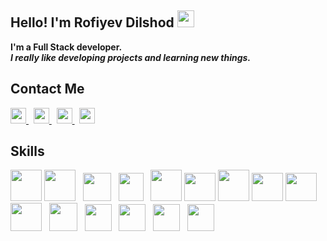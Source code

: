 ### <h2>Hello! I'm Rofiyev Dilshod <img src="https://media.giphy.com/media/hvRJCLFzcasrR4ia7z/giphy.gif" width="27px" /></h2>
<b>I'm a Full Stack developer.</b> <br />
<i><b>I really like developing projects and learning new things.</b></i><br/>

<h2>Contact Me</h2>
<a href="https://t.me/rof1yev" target="_blank">
  <img src="https://cdn-icons-png.flaticon.com/512/8220/8220513.png" width="25px" />
</a>
&nbsp;
<a href="https://www.facebook.com/?ref=tn_tnmn" target="_blank">
  <img src="https://upload.wikimedia.org/wikipedia/commons/0/0c/Facebook%2BIcon%2BBlack.png" width="25px" />
</a>
&nbsp;
<a href="https://www.instagram.com/rof1yev/" target="_blank">
  <img src="https://www.svgrepo.com/show/364604/instagram-logo-fill.svg" width="25px" />
</a>
&nbsp;
<a href="https://www.linkedin.com/in/rofiyev-dilshod-25635a270/" target="_blank">
  <img src="https://cdn-icons-png.flaticon.com/512/1384/1384030.png" width="25px" />
</a>

### <h2>Skills</h2>
<span><img src="https://icons-for-free.com/download-icon-html+html5+icon-1320186681398289636_512.png" width="50" height="50" /></span>
<span><img src="https://www.citypng.com/public/uploads/small/11662224348dive19y2yfxhcf5ymxrmuwjfwqwfndj6x2jy9ab9n9o2cobcfv0ksoufkh0ucal88lvftnlmkocgeavwlbrcuysvkhz0ju0jsz83.png" width="50" height="50" /></span> &nbsp;
<span><img src="https://cdn-icons-png.flaticon.com/512/6422/6422232.png" width="45" height="45" /></span> &nbsp;
<span><img src="https://www.seekpng.com/png/full/142-1424501_bootstrap-comments-black-and-white-bootstrap-icon.png" width="40" height="45" /></span> &nbsp;
<span><img src="https://cdn.iconscout.com/icon/free/png-256/tailwind-css-5285308-4406745.png" width="50" height="50" /></span>
<span><img src="https://www.freepnglogos.com/uploads/javascript-png/js-outline-javascript-logo-download-clip-art-with-transparent-25.png" width="50" height="45" /></span>
<span><img src="https://cdn.iconscout.com/icon/free/png-256/free-typescript-2336947-1982828.png" width="50" height="50" /></span>
<span><img src="https://cdn4.iconfinder.com/data/icons/scripting-and-programming-languages/512/JQuery_logo-512.png" width="50" height="45" /></span>
<span><img src="https://static.thenounproject.com/png/3451812-200.png" width="50" height="45" /></span>
<span><img src="https://cdn4.iconfinder.com/data/icons/logos-brands-5/24/redux-512.png" width="50" height="45" /></span> &nbsp;
<span><img src="https://static-00.iconduck.com/assets.00/nextjs-icon-512x512-11yvtwzn.png" width="45" height="45" /></span> &nbsp;
<span><img src="https://cdn.icon-icons.com/icons2/3005/PNG/512/vue_js_icon_188136.png" width="43" height="43" /></span> &nbsp;
<span><img src="https://friconix.com/png/fi-cnsuxx-nodejs.png" width="43" height="43" /></span> &nbsp;
<span><img src="https://adware-technologies.s3.amazonaws.com/uploads/technology/thumbnail/20/express-js.png" width="43" height="43" /></span> &nbsp;
<span><img src="https://static-00.iconduck.com/assets.00/nestjs-icon-512x510-fo1q60vg.png" width="43" height="43" /></span> &nbsp;
